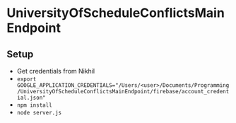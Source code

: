 # UniversityOfScheduleConflictsMainEndpoint
## Setup
* Get credentials from Nikhil
* `export GOOGLE_APPLICATION_CREDENTIALS="/Users/<user>/Documents/Programming/UniversityOfScheduleConflictsMainEndpoint/firebase/account_credential.json"`
* `npm install`
* `node server.js`